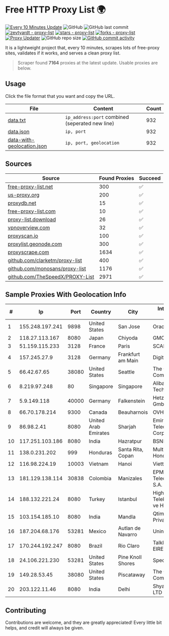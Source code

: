 
# Free HTTP Proxy List 🌍

[![Every 10 Minutes Update](https://github.com/mertguvencli/http-proxy-list/actions/workflows/main.yml/badge.svg?branch=main)](https://github.com/mertguvencli/http-proxy-list/actions/workflows/main.yml)
![GitHub](https://img.shields.io/github/license/mertguvencli/http-proxy-list)
![GitHub last commit](https://img.shields.io/github/last-commit/mertguvencli/http-proxy-list)
[![zevtyardt - proxy-list](https://img.shields.io/static/v1?label=zevtyardt&message=proxy-list&color=blue&logo=github)](https://github.com/zevtyardt/proxy-list "Go to GitHub repo")
[![stars - proxy-list](https://img.shields.io/github/stars/zevtyardt/proxy-list?style=social)](https://github.com/zevtyardt/proxy-list)
[![forks - proxy-list](https://img.shields.io/github/forks/zevtyardt/proxy-list?style=social)](https://github.com/zevtyardt/proxy-list)
[![Proxy Updater](https://github.com/zevtyardt/proxy-list/workflows/Proxy%20Updater/badge.svg)](https://github.com/zevtyardt/proxy-list/actions?query=workflow:"Proxy+Updater")
![GitHub repo size](https://img.shields.io/github/repo-size/zevtyardt/proxy-list)
[![GitHub commit activity](https://img.shields.io/github/commit-activity/m/zevtyardt/proxy-list?logo=commits)](https://github.com/zevtyardt/proxy-list/commits/main)

It is a lightweight project that, every 10 minutes, scrapes lots of free-proxy sites, validates if it works, and serves a clean proxy list.

> Scraper found **7164** proxies at the latest update. Usable proxies are below.

## Usage

Click the file format that you want and copy the URL.

|File|Content|Count|
|----|-------|-----|
|[data.txt](https://raw.githubusercontent.com/mertguvencli/http-proxy-list/main/proxy-list/data.txt)|`ip_address:port` combined (seperated new line)|932|
|[data.json](https://raw.githubusercontent.com/mertguvencli/http-proxy-list/main/proxy-list/data.json)|`ip, port`|932|
|[data-with-geolocation.json](https://raw.githubusercontent.com/mertguvencli/http-proxy-list/main/proxy-list/data-with-geolocation.json)|`ip, port, geolocation`|932|

## Sources

|Source|Found Proxies|Succeed|
|------|-------------|-------|
|[free-proxy-list.net](https://free-proxy-list.net)|300|✅|
|[us-proxy.org](https://www.us-proxy.org)|200|✅|
|[proxydb.net](http://proxydb.net)|15|✅|
|[free-proxy-list.com](https://free-proxy-list.com/?page=&port=&type%5B%5D=http&type%5B%5D=https&up_time=0&search=Search)|10|✅|
|[proxy-list.download](https://www.proxy-list.download/HTTP)|26|✅|
|[vpnoverview.com](https://vpnoverview.com/privacy/anonymous-browsing/free-proxy-servers)|32|✅|
|[proxyscan.io](https://www.proxyscan.io)|100|✅|
|[proxylist.geonode.com](https://proxylist.geonode.com/api/proxy-list?limit=300&page=1&sort_by=lastChecked&sort_type=desc&protocols=http,https)|300|✅|
|[proxyscrape.com](https://api.proxyscrape.com/v2/?request=displayproxies&protocol=http&timeout=10000&country=all&ssl=all&anonymity=all)|1634|✅|
|[github.com/clarketm/proxy-list](https://raw.githubusercontent.com/clarketm/proxy-list/master/proxy-list-raw.txt)|400|✅|
|[github.com/monosans/proxy-list](https://raw.githubusercontent.com/monosans/proxy-list/main/proxies/http.txt)|1176|✅|
|[github.com/TheSpeedX/PROXY-List](https://raw.githubusercontent.com/TheSpeedX/PROXY-List/master/http.txt)|2971|✅|


## Sample Proxies With Geolocation Info

|#|Ip|Port|Country|City|Internet Service Provider|
|-|--|----|-------|----|-------------------------|
|1|155.248.197.241|9898|United States|San Jose|Oracle Corporation|
|2|118.27.113.167|8080|Japan|Chiyoda|GMO Internet, Inc.|
|3|51.159.115.233|3128|France|Paris|SCALEWAY|
|4|157.245.27.9|3128|Germany|Frankfurt am Main|DigitalOcean, LLC|
|5|66.42.67.65|38080|United States|Seattle|The Constant Company|
|6|8.219.97.248|80|Singapore|Singapore|Alibaba (US) Technology Co., Ltd.|
|7|5.9.149.118|40000|Germany|Falkenstein|Hetzner Online GmbH|
|8|66.70.178.214|9300|Canada|Beauharnois|OVH SAS|
|9|86.98.2.41|8080|United Arab Emirates|Sharjah|Emirates Telecommunications Corporation|
|10|117.251.103.186|8080|India|Hazratpur|BSNL Internet|
|11|138.0.231.202|999|Honduras|Santa Rita, Copan|Multicable De Honduras|
|12|116.98.224.19|10003|Vietnam|Hanoi|Viettel Corporation|
|13|181.129.138.114|30838|Colombia|Manizales|EPM Telecomunicaciones S.A. E.S.P.|
|14|188.132.221.24|8080|Turkey|Istanbul|High Speed Telekomunikasyon ve Hab. Hiz. Ltd. Sti.|
|15|103.154.185.10|8080|India|Mandla|Qtime Businesses Private Limited|
|16|187.204.68.176|53281|Mexico|Autlan de Navarro|Uninet S.A. de C.V.|
|17|170.244.192.247|8080|Brazil|Rio Claro|Talklink Informática EIRELI ME.|
|18|24.106.221.230|53281|United States|Pine Knoll Shores|Spectrum|
|19|149.28.53.45|38080|United States|Piscataway|The Constant Company|
|20|203.122.11.46|8080|India|Delhi|Shyam Spectra PVT LTD|



## Contributing

Contributions are welcome, and they are greatly appreciated! Every
little bit helps, and credit will always be given.

